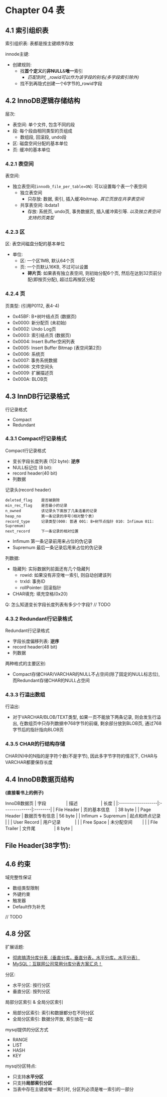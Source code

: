 # Chapter 04 表

## 4.1 索引组织表

索引组织表: 表都是按主键顺序存放

innode主键:
- 创建规则: 
  - 找**首个定义**的**非NULL**&**唯一**索引
    - *匹配到时, _rowid可以作为该字段的别名(多字段索引除外)*
  - 找不到再隐式创建一个6字节的_rowid字段

## 4.2 InnoDB逻辑存储结构


层次:
- 表空间: 单个文件, 包含不同的段
- 段: 每个段由相同类型的页组成
  - 数组段, 回滚段, undo段
- 区: 磁盘空间分配的基本单位
- 页: 缓冲的基本单位

### 4.2.1 表空间

表空间:
- 独立表空间(`innodb_file_per_table=ON`): 可以设置每个表一个表空间
  - 独立表空间
    - 只存放: 数据, 索引, 插入缓冲bitmap. *其它页放在共享表空间*
  - 共享表空间: ibdata1
    - 存放: 系统页, undo页, 事务数据页, 插入缓冲索引等. *以及独立表空间支持的页类型*

### 4.2.3 区

区: 表空间磁盘分配的基本单位
- 单位: 
  - 区: 一个区1MB, 默认64个页
  - 页: 一个页默认16KB, 不过可以设置
    - **碎片页**: 如果表有独立表空间, 则初始分配6个页, 然后在达到32页前分配(即按页分配), 超过后再按区分配


### 4.2.4 页


页类型: (引用P0112, 表4-4)
- 0x45BF: B+树叶结点页 (数据页)
- 0x0000: 新分配页 (未初始)
- 0x0002: Undo Log页
- 0x0003: 索引结点页  (数据页)
- 0x0004: Insert Buffer空闲列表
- 0x0005: Insert Buffer Bitmap (表空间第2页)
- 0x0006: 系统页
- 0x0007: 事务系统数据
- 0x0008: 文件空间头
- 0x0009: 扩展描述页
- 0x000A: BLOB页


## 4.3 InnDB行记录格式 

行记录格式
- Compact
- Redundant

### 4.3.1 Compact行记录格式 

Compact行记录格式
- 变长字段长度列表 (1|2 byte): **逆序**
- NULL标记位 (8 bit): 
- record header(40 bit)
- 列数据

记录头(record header) 
```
deleted_flag    是否被删除
min_rec_flag    是否最小的记录
n_owned         该记录头下面放了几条连着的记录
heap_no         第一条记录的序号(相对整个表)
record_type     记录类型(000: 普通 001: B+树节点指针 010: Infimum 011: Supremum)
next_record     下一条记录的相对位置
```
- Infimum 第一条记录前用来占位的伪记录
- Supremum 最后一条记录后用来占位的伪记录


列数据:
- 隐藏列: 实际数据列前面还有几个隐藏列
  - rowid: 如果没有非空唯一索引, 则自动创建该列
  - trxId: 事务ID
  - rollPointer: 回滚指针
- CHAR填充: 填充空格(0x20)


Q: 怎么知道变长字段长度列表有多少个字段?
// TODO

### 4.3.2 Redundant行记录格式

Redundant行记录格式
- 字段长度偏移列表: **逆序**
- record header(48 bit)
- 列数据


两种格式的主要区别:
- Compact存储CHAR/VARCHAR的NULL不占空间(除了固定的NULL标志位), 而Redundant存储CHAR的NULL占空间


### 4.3.3 行溢出数组

行溢出:
- 对于VARCHAR/BLOB/TEXT类型, 如果一页不能放下两条记录, 则会发生行溢出, 在数组页中只存列数据中768字节的前缀, 剩余部分放到BLOB页, 通过768字节后的指针指向BLOB页

### 4.3.5 CHAR的行结构存储

CHAR(N)中的N指的是字符个数(不是字节), 因此多字节字符的情况下, CHAR与VARCHAR都要保存长度


## 4.4 InnoDB数据页结构 

**(直接看书上的例子)**

InnoDB数据页
| 字段　　　 　       | 描述　　　　　 | 长度    |
|:-------------------|:--------------|:--------|
| File Header        | 页的基本信息　 | 38 byte |
| Page Header        | 数据页专有信息 | 56 byte |
| Infimum + Supremum | 起点和终点记录 |         |
| User Record        | 用户记录　　　 |         |
| Free Space         | 未分配空间　　 |         |
| File Trailer       | 文件尾　　　　 | 8  byte |

File Header(38字节):
- 

## 4.6 约束

域完整性保证
- 数组类型限制
- 外键约束
- 触发器
- Default作为补充

// TODO

## 4.8 分区

扩展话题:
- [彻底搞清分库分表（垂直分库，垂直分表，水平分库，水平分表）](https://blog.csdn.net/weixin_44062339/article/details/100491744)
- [MySQL：互联网公司常用分库分表方案汇总！](https://zhuanlan.zhihu.com/p/137368446)

分区:
- 水平分区: 按行分区
- 垂直分区: 按列分区

局部分区索引 & 全局分区索引
- 局部分区索引: 索引和数据都分在不同分区
- 全局分区索引: 数据分开放, 索引放在一起

mysql提供的分区方式
- RANGE
- LIST
- HASH
- KEY

mysql分区特点:
- 只支持**水平分区**
- 只支持**局部索引分区**
- 当表中存在主键或唯一索引时, 分区列必须是唯一索引的一部分


